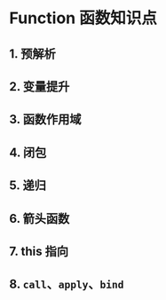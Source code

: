 # Function 函数知识点



## 1. 预解析



## 2. 变量提升



## 3. 函数作用域



## 4. 闭包



## 5. 递归



## 6. 箭头函数



## 7. this 指向



## 8. `call`、`apply`、`bind`